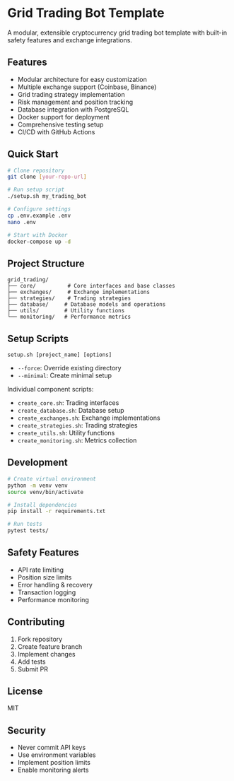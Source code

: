 # Grid Trading Bot Template

A modular, extensible cryptocurrency grid trading bot template with built-in safety features and exchange integrations.

## Features

- Modular architecture for easy customization
- Multiple exchange support (Coinbase, Binance)
- Grid trading strategy implementation
- Risk management and position tracking
- Database integration with PostgreSQL
- Docker support for deployment
- Comprehensive testing setup
- CI/CD with GitHub Actions

## Quick Start

```bash
# Clone repository
git clone [your-repo-url]

# Run setup script
./setup.sh my_trading_bot

# Configure settings
cp .env.example .env
nano .env

# Start with Docker
docker-compose up -d
```

## Project Structure

```
grid_trading/
├── core/          # Core interfaces and base classes
├── exchanges/     # Exchange implementations
├── strategies/    # Trading strategies
├── database/     # Database models and operations
├── utils/        # Utility functions
└── monitoring/   # Performance metrics
```

## Setup Scripts

`setup.sh [project_name] [options]`
- `--force`: Override existing directory
- `--minimal`: Create minimal setup

Individual component scripts:
- `create_core.sh`: Trading interfaces
- `create_database.sh`: Database setup
- `create_exchanges.sh`: Exchange implementations
- `create_strategies.sh`: Trading strategies
- `create_utils.sh`: Utility functions
- `create_monitoring.sh`: Metrics collection

## Development

```bash
# Create virtual environment
python -m venv venv
source venv/bin/activate

# Install dependencies
pip install -r requirements.txt

# Run tests
pytest tests/
```

## Safety Features

- API rate limiting
- Position size limits
- Error handling & recovery
- Transaction logging
- Performance monitoring

## Contributing

1. Fork repository
2. Create feature branch
3. Implement changes
4. Add tests
5. Submit PR

## License

MIT

## Security

- Never commit API keys
- Use environment variables
- Implement position limits
- Enable monitoring alerts